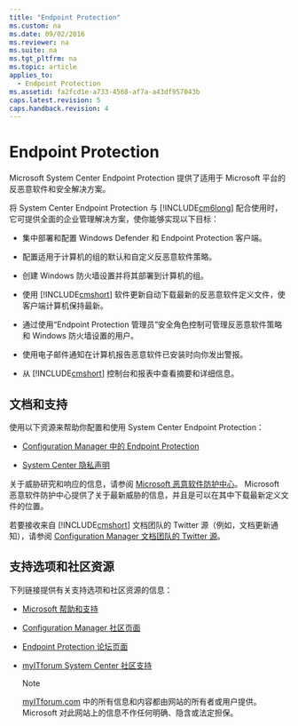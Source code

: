 ```yaml
---
title: "Endpoint Protection"
ms.custom: na
ms.date: 09/02/2016
ms.reviewer: na
ms.suite: na
ms.tgt_pltfrm: na
ms.topic: article
applies_to: 
  - Endpoint Protection
ms.assetid: fa2fcd1e-a733-4568-af7a-a43df957043b
caps.latest.revision: 5
caps.handback.revision: 4
---
```

# Endpoint Protection
Microsoft System Center Endpoint Protection 提供了适用于 Microsoft 平台的反恶意软件和安全解决方案。  
  
 将 System Center Endpoint Protection 与 [!INCLUDE[cm6long](../LocTest/includes/cm6long_md.md)] 配合使用时，它可提供全面的企业管理解决方案，使你能够实现以下目标：  
  
-   集中部署和配置 Windows Defender 和 Endpoint Protection 客户端。  
  
-   配置适用于计算机的组的默认和自定义反恶意软件策略。  
  
-   创建 Windows 防火墙设置并将其部署到计算机的组。  
  
-   使用 [!INCLUDE[cmshort](../LocTest/includes/cmshort_md.md)] 软件更新自动下载最新的反恶意软件定义文件，使客户端计算机保持最新。  
  
-   通过使用“Endpoint Protection 管理员”安全角色控制可管理反恶意软件策略和 Windows 防火墙设置的用户。  
  
-   使用电子邮件通知在计算机报告恶意软件已安装时向你发出警报。  
  
-   从 [!INCLUDE[cmshort](../LocTest/includes/cmshort_md.md)] 控制台和报表中查看摘要和详细信息。  
  
## 文档和支持  
 使用以下资源来帮助你配置和使用 System Center Endpoint Protection：  
  
-   [Configuration Manager 中的 Endpoint Protection](https://technet.microsoft.com/library/mt634331.aspx)  
  
-   [System Center 隐私声明](http://www.microsoft.com/privacystatement/en-us/SystemCenter2012R2/Default.aspx#tilepspSystemCenter2012R2EndpointProtectionModule)  
  
 关于威胁研究和响应的信息，请参阅 [Microsoft 恶意软件防护中心](http://go.microsoft.com/fwlink/?LinkID=83018)。 Microsoft 恶意软件防护中心提供了关于最新威胁的信息，并且是可以在其中下载最新定义文件的位置。  
  
 若要接收来自 [!INCLUDE[cmshort](../LocTest/includes/cmshort_md.md)] 文档团队的 Twitter 源（例如，文档更新通知），请参阅 [Configuration Manager 文档团队的 Twitter 源](http://go.microsoft.com/fwlink/p/?LinkId=191940)。  
  
## 支持选项和社区资源  
 下列链接提供有关支持选项和社区资源的信息：  
  
-   [Microsoft 帮助和支持](http://go.microsoft.com/fwlink/?LinkId=191943)  
  
-   [Configuration Manager 社区页面](http://go.microsoft.com/fwlink/?LinkId=243070)  
  
-   [Endpoint Protection 论坛页面](http://go.microsoft.com/fwlink/?LinkId=242861)  
  
-   [myITforum System Center 社区支持](http://go.microsoft.com/fwlink/?LinkId=191947)  
  
    > [!NOTE]  
    >  [myITforum.com](http://go.microsoft.com/fwlink/?LinkId=191947) 中的所有信息和内容都由网站的所有者或用户提供。 Microsoft 对此网站上的信息不作任何明确、隐含或法定担保。